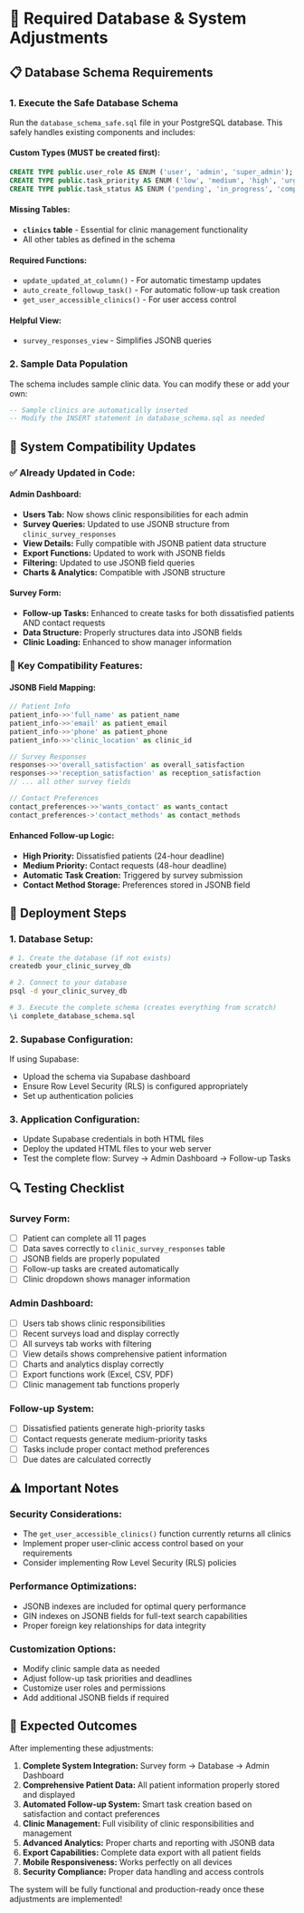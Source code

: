 # 🔧 Required Database & System Adjustments

## 📋 **Database Schema Requirements**

### **1. Execute the Safe Database Schema**
Run the `database_schema_safe.sql` file in your PostgreSQL database. This safely handles existing components and includes:

#### **Custom Types (MUST be created first):**
```sql
CREATE TYPE public.user_role AS ENUM ('user', 'admin', 'super_admin');
CREATE TYPE public.task_priority AS ENUM ('low', 'medium', 'high', 'urgent');
CREATE TYPE public.task_status AS ENUM ('pending', 'in_progress', 'completed', 'cancelled');
```

#### **Missing Tables:**
- **`clinics` table** - Essential for clinic management functionality
- All other tables as defined in the schema

#### **Required Functions:**
- `update_updated_at_column()` - For automatic timestamp updates
- `auto_create_followup_task()` - For automatic follow-up task creation
- `get_user_accessible_clinics()` - For user access control

#### **Helpful View:**
- `survey_responses_view` - Simplifies JSONB queries

### **2. Sample Data Population**
The schema includes sample clinic data. You can modify these or add your own:
```sql
-- Sample clinics are automatically inserted
-- Modify the INSERT statement in database_schema.sql as needed
```

## 🔄 **System Compatibility Updates**

### **✅ Already Updated in Code:**

#### **Admin Dashboard:**
- **Users Tab:** Now shows clinic responsibilities for each admin
- **Survey Queries:** Updated to use JSONB structure from `clinic_survey_responses`
- **View Details:** Fully compatible with JSONB patient data structure
- **Export Functions:** Updated to work with JSONB fields
- **Filtering:** Updated to use JSONB field queries
- **Charts & Analytics:** Compatible with JSONB structure

#### **Survey Form:**
- **Follow-up Tasks:** Enhanced to create tasks for both dissatisfied patients AND contact requests
- **Data Structure:** Properly structures data into JSONB fields
- **Clinic Loading:** Enhanced to show manager information

### **🎯 Key Compatibility Features:**

#### **JSONB Field Mapping:**
```javascript
// Patient Info
patient_info->>'full_name' as patient_name
patient_info->>'email' as patient_email  
patient_info->>'phone' as patient_phone
patient_info->>'clinic_location' as clinic_id

// Survey Responses  
responses->>'overall_satisfaction' as overall_satisfaction
responses->>'reception_satisfaction' as reception_satisfaction
// ... all other survey fields

// Contact Preferences
contact_preferences->>'wants_contact' as wants_contact
contact_preferences->'contact_methods' as contact_methods
```

#### **Enhanced Follow-up Logic:**
- **High Priority:** Dissatisfied patients (24-hour deadline)
- **Medium Priority:** Contact requests (48-hour deadline)  
- **Automatic Task Creation:** Triggered by survey submission
- **Contact Method Storage:** Preferences stored in JSONB field

## 🚀 **Deployment Steps**

### **1. Database Setup:**
```bash
# 1. Create the database (if not exists)
createdb your_clinic_survey_db

# 2. Connect to your database
psql -d your_clinic_survey_db

# 3. Execute the complete schema (creates everything from scratch)
\i complete_database_schema.sql
```

### **2. Supabase Configuration:**
If using Supabase:
- Upload the schema via Supabase dashboard
- Ensure Row Level Security (RLS) is configured appropriately
- Set up authentication policies

### **3. Application Configuration:**
- Update Supabase credentials in both HTML files
- Deploy the updated HTML files to your web server
- Test the complete flow: Survey → Admin Dashboard → Follow-up Tasks

## 🔍 **Testing Checklist**

### **Survey Form:**
- [ ] Patient can complete all 11 pages
- [ ] Data saves correctly to `clinic_survey_responses` table
- [ ] JSONB fields are properly populated
- [ ] Follow-up tasks are created automatically
- [ ] Clinic dropdown shows manager information

### **Admin Dashboard:**
- [ ] Users tab shows clinic responsibilities
- [ ] Recent surveys load and display correctly
- [ ] All surveys tab works with filtering
- [ ] View details shows comprehensive patient information
- [ ] Charts and analytics display correctly
- [ ] Export functions work (Excel, CSV, PDF)
- [ ] Clinic management tab functions properly

### **Follow-up System:**
- [ ] Dissatisfied patients generate high-priority tasks
- [ ] Contact requests generate medium-priority tasks
- [ ] Tasks include proper contact method preferences
- [ ] Due dates are calculated correctly

## ⚠️ **Important Notes**

### **Security Considerations:**
- The `get_user_accessible_clinics()` function currently returns all clinics
- Implement proper user-clinic access control based on your requirements
- Consider implementing Row Level Security (RLS) policies

### **Performance Optimizations:**
- JSONB indexes are included for optimal query performance
- GIN indexes on JSONB fields for full-text search capabilities
- Proper foreign key relationships for data integrity

### **Customization Options:**
- Modify clinic sample data as needed
- Adjust follow-up task priorities and deadlines
- Customize user roles and permissions
- Add additional JSONB fields if required

## 🎯 **Expected Outcomes**

After implementing these adjustments:

1. **Complete System Integration:** Survey form → Database → Admin Dashboard
2. **Comprehensive Patient Data:** All patient information properly stored and displayed
3. **Automated Follow-up System:** Smart task creation based on satisfaction and contact preferences
4. **Clinic Management:** Full visibility of clinic responsibilities and management
5. **Advanced Analytics:** Proper charts and reporting with JSONB data
6. **Export Capabilities:** Complete data export with all patient fields
7. **Mobile Responsiveness:** Works perfectly on all devices
8. **Security Compliance:** Proper data handling and access controls

The system will be fully functional and production-ready once these adjustments are implemented!